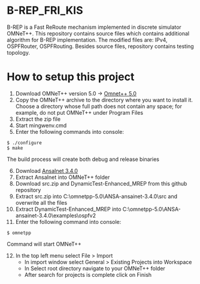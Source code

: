# B-REP_FRI_KIS

B-REP is a Fast ReRoute mechanism implemented in discrete simulator OMNeT++. This repository contains source files which contains additional algorithm for B-REP implementation. The modified files are: IPv4, OSPFRouter, OSPFRouting. Besides source files, repository contains testing topology.

# How to setup this project
1. Download OMNeT++ version 5.0 -> [Omnet++ 5.0](https://omnetpp.org/download/old.html)
2. Copy the OMNeT++ archive to the directory where you want to install it. Choose a
directory whose full path does not contain any space; for example, do not put OMNeT++ under Program Files
3. Extract the zip file
4. Start mingwenv.cmd
5. Enter the following commands into console:
  ```
  $ ./configure
  $ make
  ```
The build process will create both debug and release binaries
  
6. Download [AnsaInet 3.4.0](https://ansa.omnetpp.org/)
7. Extract AnsaInet into OMNeT++ folder
8. Download src.zip and DynamicTest-Enhanced_MREP from this github repository
9. Extract src.zip into C:\omnetpp-5.0\ANSA-ansainet-3.4.0\src and overwrite all the files
10. Extract DynamicTest-Enhanced_MREP into C:\omnetpp-5.0\ANSA-ansainet-3.4.0\examples\ospfv2 
11. Enter the following command into console:
  ```
  $ omnetpp
  ```
  
Command will start OMNeT++

12. In the top left menu select File > Import
    - In import window select General > Existing Projects into Workspace
    - In Select root directory navigate to your OMNeT++ folder
    - After search for projects is complete click on Finish
